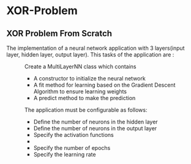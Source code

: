 # XOR-Problem

## XOR Problem From Scratch

The implementation of a neural network application with 3 layers(input layer, hidden layer, output layer).
This tasks of the application are :
<ul>
<ol>Create a MultiLayerNN class which contains
<ul>
<li>A constructor to initialize the neural network</li>
<li>A fit method for learning based on the Gradient Descent Algorithm to ensure learning weights</li>
<li>A predict method to make the prediction</li></ul></ol>
<ol>The application must be configurable as follows:
<ul>
<li>Define the number of neurons in the hidden layer</li>
<li>Define the number of neurons in the output layer</li>
<li>Specify the activation functions<li>
<li>Specify the number of epochs</li>
<li>Specify the learning rate</li>

